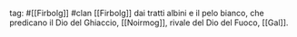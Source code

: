 tag: #[[Firbolg]] #clan
[[Firbolg]] dai tratti albini e il pelo bianco, che predicano il Dio del Ghiaccio, [[Noirmog]], rivale del Dio del Fuoco, [[Gal]].